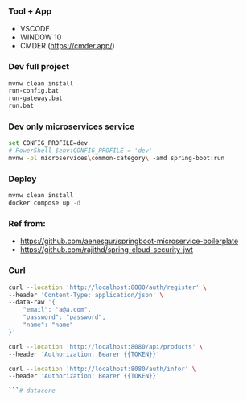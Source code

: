 ### Tool + App
+ VSCODE
+ WINDOW 10
+ CMDER (https://cmder.app/)

### Dev full project
```bash
mvnw clean install
run-config.bat
run-gateway.bat
run.bat
```

### Dev only microservices service
```bash
set CONFIG_PROFILE=dev
# PowerShell $env:CONFIG_PROFILE = 'dev'
mvnw -pl microservices\common-category\ -amd spring-boot:run
```

### Deploy
```bash
mvnw clean install
docker compose up -d
```


### Ref from:
+ https://github.com/aenesgur/springboot-microservice-boilerplate
+ https://github.com/rajithd/spring-cloud-security-jwt

### Curl
```bash
curl --location 'http://localhost:8080/auth/register' \
--header 'Content-Type: application/json' \
--data-raw '{
    "email": "a@a.com",
    "password": "password",
    "name": "name"
}'

curl --location 'http://localhost:8080/api/products' \
--header 'Authorization: Bearer {{TOKEN}}'

curl --location 'http://localhost:8080/auth/infor' \
--header 'Authorization: Bearer {{TOKEN}}'

```# datacore
